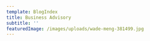 ```yaml
---
template: BlogIndex
title: Business Advisory
subtitle: ''
featuredImage: /images/uploads/wade-meng-381499.jpg
---
```

